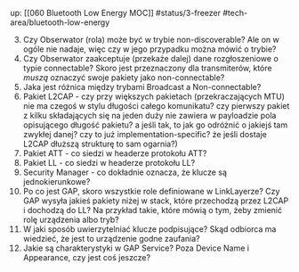 up: [[060 Bluetooth Low Energy MOC]]
#status/3-freezer 
#tech-area/bluetooth-low-energy  

3. Czy Obserwator (rola) może być w trybie non-discoverable? Ale on w ogóle nie nadaje, więc czy w jego przypadku można mówić o trybie?
4. Czy Obserwator zaakceptuje (przekaże dalej) dane rozgłoszeniowe o typie connectable? Skoro jest przeznaczony dla transmiterów, które *muszą* oznaczyć swoje pakiety jako non-connectable?
6. Jaka jest różnica między trybami Broadcast a Non-connectable?
7. Pakiet L2CAP - czy przy większych pakietach (przekraczających MTU) nie ma czegoś w stylu długości całego komunikatu? czy pierwszy pakiet z kilku składających się na jeden duży nie zawiera w payloadzie pola opisującego długość pakietu? a jeśli tak, to jak go odróżnić o jakiejś tam zwykłej danej? czy to już implementation-specific? że jeśli dostaje L2CAP dłuższą strukturę  to sam ogarnia?)
8. Pakiet ATT - co siedzi w headerze protokołu ATT?
9. Pakiet LL - co siedzi w headerze protokołu LL?
10. Security Manager - co dokładnie oznacza, że klucze są jednokierunkowe?
11. Po co jest GAP, skoro wszystkie role definiowane w LinkLayerze? Czy GAP wysyła jakieś pakiety niżej w stack, które przechodzą przez L2CAP i dochodzą do LL? Na przykład takie, które mówią o tym, żeby zmienić rolę urządzenia albo tryb?
12. W jaki sposób uwierzytelniać klucze podpisujące? Skąd odbiorca ma wiedzieć, że jest to urządzenie godne zaufania?
13. Jakie są charakterystyki w GAP Service? Poza Device Name i Appearance, czy jest coś jeszcze?
